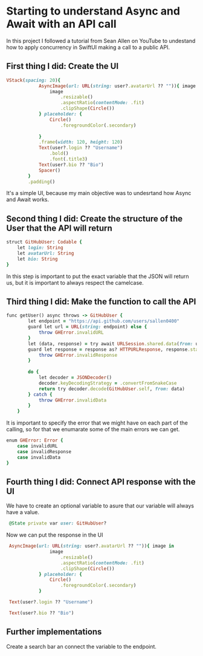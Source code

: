 # Starting to understand Async and Await with an API call
In this project I followed a tutorial from Sean Allen on YouTube to undestand how to apply concurrency in SwiftUI making a call to a public API. 

## First thing I did: Create the UI
```ruby
VStack(spacing: 20){
            AsyncImage(url: URL(string: user?.avatarUrl ?? "")){ image in
                image
                    .resizable()
                    .aspectRatio(contentMode: .fit)
                    .clipShape(Circle())
            } placeholder: {
                Circle()
                    .foregroundColor(.secondary)
                    
            }
            .frame(width: 120, height: 120)
            Text(user?.login ?? "Username")
                .bold()
                .font(.title3)
            Text(user?.bio ?? "Bio")
            Spacer()
        }
        .padding()
```
It's a simple UI, because my main objective was to undesrtand how Async and Await works.

## Second thing I did: Create the structure of the User that the API will return
```ruby
struct GitHubUser: Codable {
    let login: String
    let avatarUrl: String
    let bio: String
}
```
In this step is important to put the exact variable that the JSON will return us, but it is important to always respect the camelcase. 

## Third thing I did: Make the function to call the API
```ruby
func getUser() async throws -> GitHubUser {
        let endpoint = "https://api.github.com/users/sallen0400"
        guard let url = URL(string: endpoint) else {
            throw GHError.invalidURL
        }
        let (data, response) = try await URLSession.shared.data(from: url)
        guard let response = response as? HTTPURLResponse, response.statusCode == 200 else {
            throw GHError.invalidResponse
        }
        
        do {
            let decoder = JSONDecoder()
            decoder.keyDecodingStrategy = .convertFromSnakeCase
            return try decoder.decode(GitHubUser.self, from: data)
        } catch {
            throw GHError.invalidData
        }
    }
```
It is important to specify the error that we might have on each part of the calling, so for that we enumarate some of the main errors we can get. 
```ruby
enum GHError: Error {
    case invalidURL
    case invalidResponse
    case invalidData
}
```
## Fourth thing I did: Connect API response with the UI
We have to create an optional variable to asure that our variable will always have a value. 
```ruby
 @State private var user: GitHubUser?
```
Now we can put the response in the UI
```ruby
 AsyncImage(url: URL(string: user?.avatarUrl ?? "")){ image in
                image
                    .resizable()
                    .aspectRatio(contentMode: .fit)
                    .clipShape(Circle())
            } placeholder: {
                Circle()
                    .foregroundColor(.secondary)
            }
```
```ruby
 Text(user?.login ?? "Username")
```
```ruby
 Text(user?.bio ?? "Bio")
```
## Further implementations
Create a search bar an connect the variable to the endpoint.

